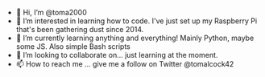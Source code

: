 - 👋 Hi, I’m @toma2000
- 👀 I’m interested in learning how to code. I've just set up my Raspberry Pi that's been gathering dust since 2014.
- 🌱 I’m currently learning anything and everything! Mainly Python, maybe some JS. Also simple Bash scripts 
- 💞️ I’m looking to collaborate on... just learning at the moment.
- 📫 How to reach me ... give me a follow on Twitter @tomalcock42

<!---
toma2000/toma2000 is a ✨ special ✨ repository because its `README.md` (this file) appears on your GitHub profile.
You can click the Preview link to take a look at your changes.
--->
